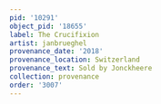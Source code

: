 ```yaml
---
pid: '10291'
object_pid: '18655'
label: The Crucifixion
artist: janbrueghel
provenance_date: '2018'
provenance_location: Switzerland
provenance_text: Sold by Jonckheere
collection: provenance
order: '3007'
---
```


